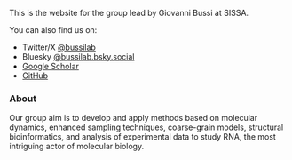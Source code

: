
This is the website for the group lead by Giovanni Bussi at SISSA.

You can also find us on:
- Twitter/X [@bussilab](https://x.com/bussilab)
- Bluesky [@bussilab.bsky.social](https://bsky.app/profile/bussilab.bsky.social)
- [Google Scholar](https://scholar.google.com/citations?user=8qk_P2YAAAAJ)
- [GitHub](https://github.com/bussilab)

### About

Our group aim is to develop and apply methods based on molecular dynamics, enhanced sampling techniques,
coarse-grain models, structural bioinformatics, and analysis of experimental data to study RNA, the most intriguing actor
of molecular biology.


